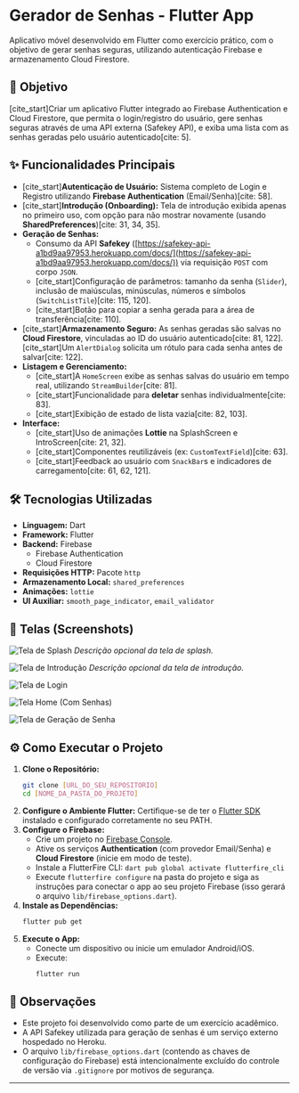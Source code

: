# Gerador de Senhas - Flutter App

Aplicativo móvel desenvolvido em Flutter como exercício prático, com o objetivo de gerar senhas seguras, utilizando autenticação Firebase e armazenamento Cloud Firestore.

## 🚀 Objetivo

[cite_start]Criar um aplicativo Flutter integrado ao Firebase Authentication e Cloud Firestore, que permita o login/registro do usuário, gere senhas seguras através de uma API externa (Safekey API), e exiba uma lista com as senhas geradas pelo usuário autenticado[cite: 5].

## ✨ Funcionalidades Principais

* [cite_start]**Autenticação de Usuário:** Sistema completo de Login e Registro utilizando **Firebase Authentication** (Email/Senha)[cite: 58].
* [cite_start]**Introdução (Onboarding):** Tela de introdução exibida apenas no primeiro uso, com opção para não mostrar novamente (usando **SharedPreferences**)[cite: 31, 34, 35].
* **Geração de Senhas:**
    * Consumo da API **Safekey** ([https://safekey-api-a1bd9aa97953.herokuapp.com/docs/](https://safekey-api-a1bd9aa97953.herokuapp.com/docs/)) via requisição `POST` com corpo `JSON`.
    * [cite_start]Configuração de parâmetros: tamanho da senha (`Slider`), inclusão de maiúsculas, minúsculas, números e símbolos (`SwitchListTile`)[cite: 115, 120].
    * [cite_start]Botão para copiar a senha gerada para a área de transferência[cite: 110].
* [cite_start]**Armazenamento Seguro:** As senhas geradas são salvas no **Cloud Firestore**, vinculadas ao ID do usuário autenticado[cite: 81, 122]. [cite_start]Um `AlertDialog` solicita um rótulo para cada senha antes de salvar[cite: 122].
* **Listagem e Gerenciamento:**
    * [cite_start]A `HomeScreen` exibe as senhas salvas do usuário em tempo real, utilizando `StreamBuilder`[cite: 81].
    * [cite_start]Funcionalidade para **deletar** senhas individualmente[cite: 83].
    * [cite_start]Exibição de estado de lista vazia[cite: 82, 103].
* **Interface:**
    * [cite_start]Uso de animações **Lottie** na SplashScreen e IntroScreen[cite: 21, 32].
    * [cite_start]Componentes reutilizáveis (ex: `CustomTextField`)[cite: 63].
    * [cite_start]Feedback ao usuário com `SnackBar`s e indicadores de carregamento[cite: 61, 62, 121].

## 🛠️ Tecnologias Utilizadas

* **Linguagem:** Dart
* **Framework:** Flutter
* **Backend:** Firebase
    * Firebase Authentication
    * Cloud Firestore
* **Requisições HTTP:** Pacote `http`
* **Armazenamento Local:** `shared_preferences`
* **Animações:** `lottie`
* **UI Auxiliar:** `smooth_page_indicator`, `email_validator`

## 📸 Telas (Screenshots)

![Tela de Splash](screenshots/1.png)
_Descrição opcional da tela de splash._

![Tela de Introdução](screenshots/2.png)
_Descrição opcional da tela de introdução._

![Tela de Login](screenshots/3.png)

![Tela Home (Com Senhas)](screenshots/5.png)

![Tela de Geração de Senha](screenshots/4.png)


## ⚙️ Como Executar o Projeto

1.  **Clone o Repositório:**
    ```bash
    git clone [URL_DO_SEU_REPOSITORIO]
    cd [NOME_DA_PASTA_DO_PROJETO]
    ```
2.  **Configure o Ambiente Flutter:** Certifique-se de ter o [Flutter SDK](https://flutter.dev/docs/get-started/install) instalado e configurado corretamente no seu PATH.
3.  **Configure o Firebase:**
    * Crie um projeto no [Firebase Console](https://console.firebase.google.com/).
    * Ative os serviços **Authentication** (com provedor Email/Senha) e **Cloud Firestore** (inicie em modo de teste).
    * Instale a FlutterFire CLI: `dart pub global activate flutterfire_cli`
    * Execute `flutterfire configure` na pasta do projeto e siga as instruções para conectar o app ao seu projeto Firebase (isso gerará o arquivo `lib/firebase_options.dart`).
4.  **Instale as Dependências:**
    ```bash
    flutter pub get
    ```
5.  **Execute o App:**
    * Conecte um dispositivo ou inicie um emulador Android/iOS.
    * Execute:
        ```bash
        flutter run
        ```

## 📝 Observações

* Este projeto foi desenvolvido como parte de um exercício acadêmico.
* A API Safekey utilizada para geração de senhas é um serviço externo hospedado no Heroku.
* O arquivo `lib/firebase_options.dart` (contendo as chaves de configuração do Firebase) está intencionalmente excluído do controle de versão via `.gitignore` por motivos de segurança.

---